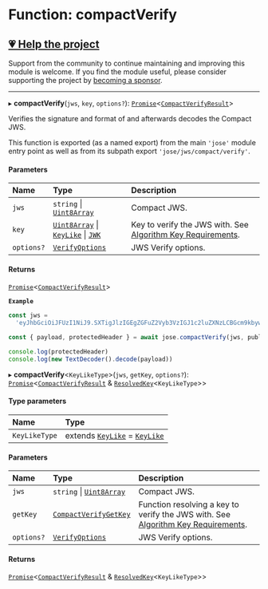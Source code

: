# Function: compactVerify

## [💗 Help the project](https://github.com/sponsors/panva)

Support from the community to continue maintaining and improving this module is welcome. If you find the module useful, please consider supporting the project by [becoming a sponsor](https://github.com/sponsors/panva).

---

▸ **compactVerify**(`jws`, `key`, `options?`): [`Promise`]( https://developer.mozilla.org/docs/Web/JavaScript/Reference/Global_Objects/Promise )\<[`CompactVerifyResult`](../interfaces/types.CompactVerifyResult.md)\>

Verifies the signature and format of and afterwards decodes the Compact JWS.

This function is exported (as a named export) from the main `'jose'` module entry point as well
as from its subpath export `'jose/jws/compact/verify'`.

#### Parameters

| Name | Type | Description |
| :------ | :------ | :------ |
| `jws` | `string` \| [`Uint8Array`]( https://developer.mozilla.org/docs/Web/JavaScript/Reference/Global_Objects/Uint8Array ) | Compact JWS. |
| `key` | [`Uint8Array`]( https://developer.mozilla.org/docs/Web/JavaScript/Reference/Global_Objects/Uint8Array ) \| [`KeyLike`](../types/types.KeyLike.md) \| [`JWK`](../interfaces/types.JWK.md) | Key to verify the JWS with. See [Algorithm Key Requirements](https://github.com/panva/jose/issues/210#jws-alg). |
| `options?` | [`VerifyOptions`](../interfaces/types.VerifyOptions.md) | JWS Verify options. |

#### Returns

[`Promise`]( https://developer.mozilla.org/docs/Web/JavaScript/Reference/Global_Objects/Promise )\<[`CompactVerifyResult`](../interfaces/types.CompactVerifyResult.md)\>

**`Example`**

```js
const jws =
  'eyJhbGciOiJFUzI1NiJ9.SXTigJlzIGEgZGFuZ2Vyb3VzIGJ1c2luZXNzLCBGcm9kbywgZ29pbmcgb3V0IHlvdXIgZG9vci4.kkAs_gPPxWMI3rHuVlxHaTPfDWDoqdI8jSvuSmqV-8IHIWXg9mcAeC9ggV-45ZHRbiRJ3obUIFo1rHphPA5URg'

const { payload, protectedHeader } = await jose.compactVerify(jws, publicKey)

console.log(protectedHeader)
console.log(new TextDecoder().decode(payload))
```

▸ **compactVerify**\<`KeyLikeType`\>(`jws`, `getKey`, `options?`): [`Promise`]( https://developer.mozilla.org/docs/Web/JavaScript/Reference/Global_Objects/Promise )\<[`CompactVerifyResult`](../interfaces/types.CompactVerifyResult.md) & [`ResolvedKey`](../interfaces/types.ResolvedKey.md)\<`KeyLikeType`\>\>

#### Type parameters

| Name | Type |
| :------ | :------ |
| `KeyLikeType` | extends [`KeyLike`](../types/types.KeyLike.md) = [`KeyLike`](../types/types.KeyLike.md) |

#### Parameters

| Name | Type | Description |
| :------ | :------ | :------ |
| `jws` | `string` \| [`Uint8Array`]( https://developer.mozilla.org/docs/Web/JavaScript/Reference/Global_Objects/Uint8Array ) | Compact JWS. |
| `getKey` | [`CompactVerifyGetKey`](../interfaces/jws_compact_verify.CompactVerifyGetKey.md) | Function resolving a key to verify the JWS with. See [Algorithm Key Requirements](https://github.com/panva/jose/issues/210#jws-alg). |
| `options?` | [`VerifyOptions`](../interfaces/types.VerifyOptions.md) | JWS Verify options. |

#### Returns

[`Promise`]( https://developer.mozilla.org/docs/Web/JavaScript/Reference/Global_Objects/Promise )\<[`CompactVerifyResult`](../interfaces/types.CompactVerifyResult.md) & [`ResolvedKey`](../interfaces/types.ResolvedKey.md)\<`KeyLikeType`\>\>

